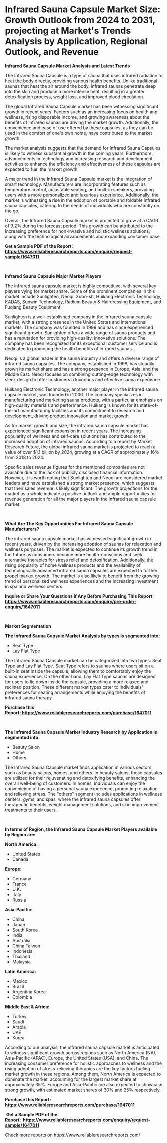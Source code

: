 <p><h1>Infrared Sauna Capsule Market Size: Growth Outlook from 2024 to 2031, projecting at Market's Trends Analysis by Application, Regional Outlook, and Revenue</h1></p><p><strong>Infrared Sauna Capsule Market Analysis and Latest Trends</strong></p>
<p><p>The Infrared Sauna Capsule is a type of sauna that uses infrared radiation to heat the body directly, providing various health benefits. Unlike traditional saunas that heat the air around the body, infrared saunas penetrate deep into the skin and produce a more intense heat, resulting in a greater detoxification process, weight loss, and improved blood circulation.</p><p>The global Infrared Sauna Capsule market has been witnessing significant growth in recent years. Factors such as an increasing focus on health and wellness, rising disposable income, and growing awareness about the benefits of infrared saunas are driving the market growth. Additionally, the convenience and ease of use offered by these capsules, as they can be used in the comfort of one's own home, have contributed to the market growth.</p><p>The market analysis suggests that the demand for Infrared Sauna Capsules is likely to witness substantial growth in the coming years. Furthermore, advancements in technology and increasing research and development activities to enhance the efficiency and effectiveness of these capsules are expected to fuel the market growth.</p><p>A major trend in the Infrared Sauna Capsule market is the integration of smart technology. Manufacturers are incorporating features such as temperature control, adjustable seating, and built-in speakers, providing users with a more personalized and luxurious experience. Additionally, the market is witnessing a rise in the adoption of portable and foldable infrared sauna capsules, catering to the needs of individuals who are constantly on the go.</p><p>Overall, the Infrared Sauna Capsule market is projected to grow at a CAGR of 9.2% during the forecast period. This growth can be attributed to the increasing preference for non-invasive and holistic wellness solutions, along with the technological advancements and expanding consumer base.</p></p>
<p><strong>Get a Sample PDF of the Report:&nbsp; <a href="https://www.reliableresearchreports.com/enquiry/request-sample/1647011">https://www.reliableresearchreports.com/enquiry/request-sample/1647011</a></strong></p>
<p>&nbsp;</p>
<p><strong>Infrared Sauna Capsule Major Market Players</strong></p>
<p><p>The infrared sauna capsule market is highly competitive, with several key players vying for market share. Some of the prominent companies in this market include Sunlighten, Neoqi, Xubo-sh, Huikang Electronic Technology, KADAS, Sunwin Technology, Radium Beauty & Hairdressing Equipment, and Fuqiang Beauty Equipment.</p><p>Sunlighten is a well-established company in the infrared sauna capsule market, with a strong presence in the United States and international markets. The company was founded in 1999 and has since experienced significant growth. Sunlighten offers a wide range of sauna products and has a reputation for providing high-quality, innovative solutions. The company has been recognized for its exceptional customer service and is dedicated to promoting the health benefits of infrared saunas.</p><p>Neoqi is a global leader in the sauna industry and offers a diverse range of infrared sauna capsules. The company, established in 1998, has steadily grown its market share and has a strong presence in Europe, Asia, and the Middle East. Neoqi focuses on combining cutting-edge technology with sleek design to offer customers a luxurious and effective sauna experience.</p><p>Huikang Electronic Technology, another major player in the infrared sauna capsule market, was founded in 2006. The company specializes in manufacturing and marketing sauna products, with a particular emphasis on high-quality materials and performance. Huikang is known for its state-of-the-art manufacturing facilities and its commitment to research and development, driving product innovation and market growth.</p><p>As for market growth and size, the infrared sauna capsule market has experienced significant expansion in recent years. The increasing popularity of wellness and self-care solutions has contributed to the increased adoption of infrared saunas. According to a report by Market Research Future, the global infrared sauna market is projected to reach a value of over $1.1 billion by 2024, growing at a CAGR of approximately 16% from 2018 to 2024.</p><p>Specific sales revenue figures for the mentioned companies are not available due to the lack of publicly disclosed financial information. However, it is worth noting that Sunlighten and Neoqi are considered market leaders and have established a strong market presence, which suggests that their sales revenue is likely significant. The growth projections for the market as a whole indicate a positive outlook and ample opportunities for revenue generation for all the major players in the infrared sauna capsule market.</p></p>
<p>&nbsp;</p>
<p><strong>What Are The Key Opportunities For Infrared Sauna Capsule Manufacturers?</strong></p>
<p><p>The infrared sauna capsule market has witnessed significant growth in recent years, driven by the increasing adoption of saunas for relaxation and wellness purposes. The market is expected to continue its growth trend in the future as consumers become more health-conscious and seek alternative therapies for stress relief and detoxification. Additionally, the rising popularity of home wellness products and the availability of technologically advanced infrared sauna capsules are expected to further propel market growth. The market is also likely to benefit from the growing trend of personalized wellness experiences and the increasing investment in spa and wellness centers.</p></p>
<p><strong>Inquire or Share Your Questions If Any Before Purchasing This Report: <a href="https://www.reliableresearchreports.com/enquiry/pre-order-enquiry/1647011">https://www.reliableresearchreports.com/enquiry/pre-order-enquiry/1647011</a></strong></p>
<p>&nbsp;</p>
<p><strong>Market Segmentation</strong></p>
<p><strong>The Infrared Sauna Capsule Market Analysis by types is segmented into:</strong></p>
<p><ul><li>Seat Type</li><li>Lay Flat Type</li></ul></p>
<p><p>The Infrared Sauna Capsule market can be categorized into two types: Seat Type and Lay Flat Type. Seat Type refers to saunas where users sit on a built-in seat inside the capsule, allowing them to comfortably enjoy the sauna experience. On the other hand, Lay Flat Type saunas are designed for users to lie down inside the capsule, providing a more relaxed and reclined position. These different market types cater to individuals' preferences for seating arrangements while enjoying the benefits of infrared sauna therapy.</p></p>
<p><strong>Purchase this Report:&nbsp;<a href="https://www.reliableresearchreports.com/purchase/1647011">https://www.reliableresearchreports.com/purchase/1647011</a></strong></p>
<p>&nbsp;</p>
<p><strong>The Infrared Sauna Capsule Market Industry Research by Application is segmented into:</strong></p>
<p><ul><li>Beauty Salon</li><li>Home</li><li>Others</li></ul></p>
<p><p>The Infrared Sauna Capsule market finds application in various sectors such as beauty salons, homes, and others. In beauty salons, these capsules are utilized for their rejuvenating and detoxifying benefits, enhancing the overall well-being of customers. In homes, individuals can enjoy the convenience of having a personal sauna experience, promoting relaxation and relieving stress. The "others" segment includes applications in wellness centers, gyms, and spas, where the infrared sauna capsules offer therapeutic benefits, weight management solutions, and skin improvement treatments to their users.</p></p>
<p>&nbsp;</p>
<p><strong>In terms of Region, the Infrared Sauna Capsule Market Players available by Region are:</strong></p>
<p>
    <p> <strong> North America: </strong>
        <ul>
            <li>United States</li>
            <li>Canada</li>
        </ul>
        </p> 
    <p> <strong> Europe: </strong>
        <ul>
            <li>Germany</li>
            <li>France</li>
            <li>U.K.</li>
            <li>Italy</li>
            <li>Russia</li>
        </ul>
        </p> 
    <p> <strong> Asia-Pacific: </strong>
        <ul>
            <li>China</li>
            <li>Japan</li>
            <li>South Korea</li>
            <li>India</li>
            <li>Australia</li>
            <li>China Taiwan</li>
            <li>Indonesia</li>
            <li>Thailand</li>
            <li>Malaysia</li>
        </ul>
        </p> 
    <p> <strong> Latin America: </strong>
        <ul>
            <li>Mexico</li>
            <li>Brazil</li>
            <li>Argentina Korea</li>
            <li>Colombia</li>
        </ul>
        </p> 
    <p> <strong> Middle East & Africa: </strong>
        <ul>
            <li>Turkey</li>
            <li>Saudi</li>
            <li>Arabia</li>
            <li>UAE</li>
            <li>Korea</li>
        </ul>
    </p>
    </p>
<p><p>According to our analysis, the infrared sauna capsule market is anticipated to witness significant growth across regions such as North America (NA), Asia-Pacific (APAC), Europe, the United States (USA), and China. The increasing consumer preference for holistic approaches to wellness and the rising adoption of stress-relieving therapies are the key factors fueling market growth in these regions. Among them, North America is expected to dominate the market, accounting for the largest market share at approximately 35%. Europe and Asia-Pacific are also expected to showcase strong growth, with estimated market shares of 30% and 25% respectively.</p></p>
<p><strong>Purchase this Report: <a href="https://www.reliableresearchreports.com/purchase/1647011">https://www.reliableresearchreports.com/purchase/1647011</a></strong></p>
<p>&nbsp;<strong>Get a Sample PDF of the Report:&nbsp;&nbsp;<a href="https://www.reliableresearchreports.com/enquiry/request-sample/1647011">https://www.reliableresearchreports.com/enquiry/request-sample/1647011</a></strong></p>
<p><strong></strong></p>
<p>Check more reports on https://www.reliableresearchreports.com/</p>